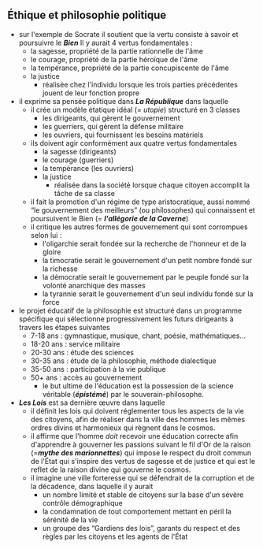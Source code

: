 
## Éthique et philosophie politique

- sur l'exemple de Socrate il soutient que la vertu consiste à savoir et poursuivre le ***Bien*** Il y aurait 4 vertus fondamentales :
  - la sagesse, propriété de la partie rationnelle de l'âme
  - le courage, propriété de la partie héroïque de l'âme
  - la tempérance, propriété de la partie concupiscente de l'âme
  - la justice
    - réalisée chez l'individu lorsque les trois parties précédentes jouent de leur fonction propre
- il exprime sa pensée politique dans __*La République*__ dans laquelle
  - il crée un modèle étatique idéal (= *utopie*) structuré en 3 classes
    - les dirigeants, qui gèrent le gouvernement
    - les guerriers, qui gèrent la défense militaire
    - les ouvriers, qui fournissent les besoins matériels
  - ils doivent agir conformément aux quatre vertus fondamentales
    - la sagesse (dirigeants)
    - le courage (guerriers)
    - la tempérance (les ouvriers)
    - la justice
      - réalisée dans la société lorsque chaque citoyen accomplit la tâche de sa classe
  - il fait la promotion d'un régime de type aristocratique, aussi nommé “le gouvernement des meilleurs” (ou philosophes) qui connaissent et poursuivent le Bien (= ***l'allégorie de la Caverne***)
  - il critique les autres formes de gouvernement qui sont corrompues selon lui :
    - l'oligarchie serait fondée sur la recherche de l'honneur et de la gloire
    - la timocratie serait le gouvernement d'un petit nombre fondé sur la richesse
    - la démocratie serait le gouvernement par le peuple fondé sur la volonté anarchique des masses
    - la tyrannie serait le gouvernement d'un seul individu fondé sur la force
- le projet éducatif de la philosophie est structuré dans un programme spécifique qui sélectionne progressivement les futurs dirigeants à travers les étapes suivantes
  - 7-18 ans : gymnastique, musique, chant, poésie, mathématiques...
  - 18-20 ans : service militaire
  - 20-30 ans : étude des sciences
  - 30-35 ans : étude de la philosophie, méthode dialectique
  - 35-50 ans : participation à la vie publique
  - 50+ ans : accès au gouvernement
    - le but ultime de l'éducation est la possession de la science véritable (***épistémè***) par le souverain-philosophe.
- ***Les Lois*** est sa dernière œuvre dans laquelle
  - il définit les lois qui doivent réglementer tous les aspects de la vie des citoyens, afin de réaliser dans la ville des hommes les mêmes ordres divins et harmonieux qui règnent dans le cosmos.
  - il affirme que l'homme *doit* recevoir une éducation correcte afin d'apprendre à gouverner les passions suivant le fil d'Or de la raison (=***mythe des marionnettes***) qui impose le respect du droit commun de l'État qui s'inspire des vertus de sagesse et de justice et qui est le reflet de la raison divine qui gouverne le cosmos.
  - il imagine une ville forteresse qui se défendrait de la corruption et de la décadence, dans laquelle il y aurait
    - un nombre limité et stable de citoyens sur la base d'un sévère contrôle démographique
    - la condamnation de tout comportement mettant en péril la sérénité de la vie
    - un groupe des “Gardiens des lois”, garants du respect et des règles par les citoyens et les agents de l'État
